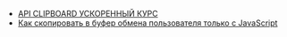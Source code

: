 * [API CLIPBOARD УСКОРЕННЫЙ КУРС](/articles/API%20CLIPBOARD%20%D0%A3%D0%A1%D0%9A%D0%9E%D0%A0%D0%95%D0%9D%D0%9D%D0%AB%D0%99%20%D0%9A%D0%A3%D0%A0%D0%A1.md)
* [Как скопировать в буфер обмена пользователя только с JavaScript](/articles/%D0%9A%D0%B0%D0%BA%20%D1%81%D0%BA%D0%BE%D0%BF%D0%B8%D1%80%D0%BE%D0%B2%D0%B0%D1%82%D1%8C%20%D0%B2%20%D0%B1%D1%83%D1%84%D0%B5%D1%80%20%D0%BE%D0%B1%D0%BC%D0%B5%D0%BD%D0%B0%20%D0%BF%D0%BE%D0%BB%D1%8C%D0%B7%D0%BE%D0%B2%D0%B0%D1%82%D0%B5%D0%BB%D1%8F%20%D1%82%D0%BE%D0%BB%D1%8C%D0%BA%D0%BE%20%D1%81%20JavaScript.md)
